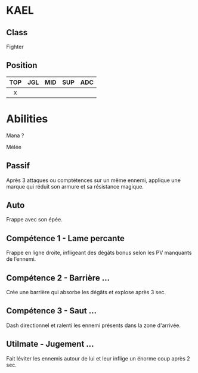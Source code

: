 # KAEL

## Class
Fighter

## Position

| TOP | JGL | MID | SUP | ADC |
| :-: | :-: | :-: | :-: | :-: |
|  x  |     |     |     |     |

# Abilities

Mana ?

Mélée


## Passif

Après 3 attaques ou comptétences sur un même ennemi, applique une marque qui réduit son armure et sa résistance magique.

## Auto

Frappe avec son épée.

## Compétence 1 - Lame percante

Frappe en ligne droite, infligeant des dégâts bonus selon les PV manquants de l’ennemi.

## Compétence 2 - Barrière ...

Crée une barrière qui absorbe les dégâts et explose après 3 sec.

## Compétence 3 - Saut ...

Dash directionnel et ralenti les ennemi présents dans la zone d'arrivée.

## Utilmate - Jugement ...

Fait léviter les ennemis autour de lui et leur inflige un énorme coup après 2 sec.